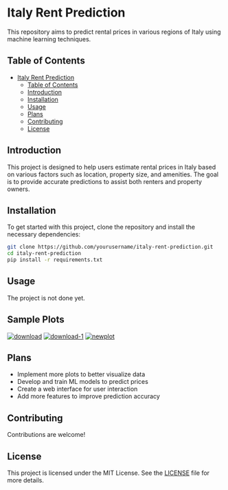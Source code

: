# Italy Rent Prediction
This repository aims to predict rental prices in various regions of Italy using machine learning techniques.

## Table of Contents
- [Italy Rent Prediction](#italy-rent-prediction)
  - [Table of Contents](#table-of-contents)
  - [Introduction](#introduction)
  - [Installation](#installation)
  - [Usage](#usage)
  - [Plans](#plans)
  - [Contributing](#contributing)
  - [License](#license)

## Introduction
This project is designed to help users estimate rental prices in Italy based on various factors such as location, property size, and amenities. The goal is to provide accurate predictions to assist both renters and property owners.

## Installation
To get started with this project, clone the repository and install the necessary dependencies:

```bash
git clone https://github.com/yourusername/italy-rent-prediction.git
cd italy-rent-prediction
pip install -r requirements.txt
```

## Usage
The project is not done yet.

## Sample Plots
[![download](https://i.ibb.co/89Gx4hN/download.png)](https://ibb.co/Zxvg1ZG)
[![download-1](https://i.ibb.co/BrN3GF6/download-1.png)](https://ibb.co/TbL21d0)
[![newplot](https://i.ibb.co/3dmjXLs/newplot.png)](https://ibb.co/4tRXy5f)

## Plans
- Implement more plots to better visualize data
- Develop and train ML models to predict prices
- Create a web interface for user interaction
- Add more features to improve prediction accuracy

## Contributing
Contributions are welcome!

## License
This project is licensed under the MIT License. See the [LICENSE](LICENSE) file for more details.
